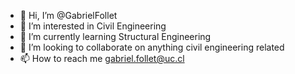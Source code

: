 - 👋 Hi, I’m @GabrielFollet
- 👀 I’m interested in Civil Engineering
- 🌱 I’m currently learning Structural Engineering
- 💞️ I’m looking to collaborate on anything civil engineering related
- 📫 How to reach me gabriel.follet@uc.cl

<!---
GabrielFollet/GabrielFollet is a ✨ special ✨ repository because its `README.md` (this file) appears on your GitHub profile.
You can click the Preview link to take a look at your changes.
--->
